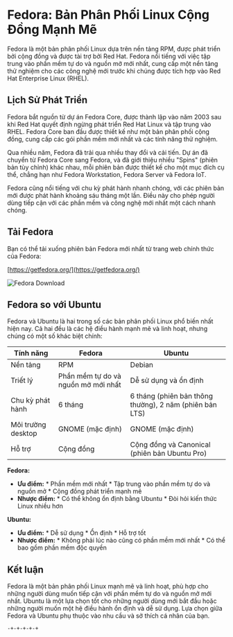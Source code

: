  # Fedora: Bản Phân Phối Linux Cộng Đồng Mạnh Mẽ

 Fedora là một bản phân phối Linux dựa trên nền tảng RPM, được phát triển bởi cộng đồng và được tài trợ bởi Red Hat. Fedora nổi tiếng với việc tập trung vào phần mềm tự do và nguồn mở mới nhất, cung cấp một nền tảng thử nghiệm cho các công nghệ mới trước khi chúng được tích hợp vào Red Hat Enterprise Linux (RHEL).

 ## Lịch Sử Phát Triển

 Fedora bắt nguồn từ dự án Fedora Core, được thành lập vào năm 2003 sau khi Red Hat quyết định ngừng phát triển Red Hat Linux và tập trung vào RHEL. Fedora Core ban đầu được thiết kế như một bản phân phối cộng đồng, cung cấp các gói phần mềm mới nhất và các tính năng thử nghiệm.

 Qua nhiều năm, Fedora đã trải qua nhiều thay đổi và cải tiến. Dự án đã chuyển từ Fedora Core sang Fedora, và đã giới thiệu nhiều "Spins" (phiên bản tùy chỉnh) khác nhau, mỗi phiên bản được thiết kế cho một mục đích cụ thể, chẳng hạn như Fedora Workstation, Fedora Server và Fedora IoT.

 Fedora cũng nổi tiếng với chu kỳ phát hành nhanh chóng, với các phiên bản mới được phát hành khoảng sáu tháng một lần. Điều này cho phép người dùng tiếp cận với các phần mềm và công nghệ mới nhất một cách nhanh chóng.

 ## Tải Fedora

 Bạn có thể tải xuống phiên bản Fedora mới nhất từ trang web chính thức của Fedora:

 [https://getfedora.org/](https://getfedora.org/)

 ![Fedora Download](https://getfedora.org/static/fedora-logo-rect.svg)

 ## Fedora so với Ubuntu

 Fedora và Ubuntu là hai trong số các bản phân phối Linux phổ biến nhất hiện nay. Cả hai đều là các hệ điều hành mạnh mẽ và linh hoạt, nhưng chúng có một số khác biệt chính:

 | Tính năng        | Fedora                                  | Ubuntu                                  |
 | ---------------- | --------------------------------------- | --------------------------------------- |
 | Nền tảng         | RPM                                     | Debian                                  |
 | Triết lý         | Phần mềm tự do và nguồn mở mới nhất     | Dễ sử dụng và ổn định                   |
 | Chu kỳ phát hành | 6 tháng                                  | 6 tháng (phiên bản thông thường), 2 năm (phiên bản LTS) |
 | Môi trường desktop | GNOME (mặc định)                        | GNOME (mặc định)                        |
 | Hỗ trợ           | Cộng đồng                                | Cộng đồng và Canonical (phiên bản Ubuntu Pro) |

 **Fedora:**

 *   **Ưu điểm:**
    *   Phần mềm mới nhất
    *   Tập trung vào phần mềm tự do và nguồn mở
    *   Cộng đồng phát triển mạnh mẽ
 *   **Nhược điểm:**
    *   Có thể không ổn định bằng Ubuntu
    *   Đòi hỏi kiến thức Linux nhiều hơn

 **Ubuntu:**

 *   **Ưu điểm:**
    *   Dễ sử dụng
    *   Ổn định
    *   Hỗ trợ tốt
 *   **Nhược điểm:**
    *   Không phải lúc nào cũng có phần mềm mới nhất
    *   Có thể bao gồm phần mềm độc quyền

 ## Kết luận

 Fedora là một bản phân phối Linux mạnh mẽ và linh hoạt, phù hợp cho những người dùng muốn tiếp cận với phần mềm tự do và nguồn mở mới nhất. Ubuntu là một lựa chọn tốt cho những người dùng mới bắt đầu hoặc những người muốn một hệ điều hành ổn định và dễ sử dụng. Lựa chọn giữa Fedora và Ubuntu phụ thuộc vào nhu cầu và sở thích cá nhân của bạn.
 ```
 -+-+-+-+-+